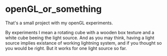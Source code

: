 # openGL_or_something
That's a small project with my openGL experiments.

By experiments I mean a rotating cube with a wooden box texture and a white cube beeing the light source. And as you may think, having a light source implies existance
of working lightning system, and if you thought so you would be right. But it works for one light source so far.
